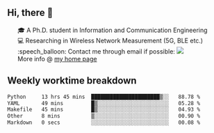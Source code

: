 <h2 > Hi, there 👋 </h3>

<div >
 <ul>
 🎓 A Ph.D. student in Information and Communication Engineering <br>
 💻 Researching in Wireless Network Measurement (5G, BLE etc.)<br>
 :speech_balloon: Contact me through email if possible: <a href="mailto:ethanjia@sjtu.edu.cn"><img src="https://img.shields.io/badge/-ethanjia@sjtu.edu.cn-c14438?style=plastic&logo=Gmail&logoColor=white&link=mailto:mailto:ethanjia@sjtu.edu.cn"></a> <br>
  More info @ <a href="https://haifengjia.github.io">my home page</a>
 </ul>
</div>

<h2 >
Weekly worktime breakdown
</h1>


<!--START_SECTION:waka-->

```txt
Python     13 hrs 45 mins  ██████████████████████▒░░   88.78 %
YAML       49 mins         █▒░░░░░░░░░░░░░░░░░░░░░░░   05.28 %
Makefile   45 mins         █▒░░░░░░░░░░░░░░░░░░░░░░░   04.93 %
Other      8 mins          ▒░░░░░░░░░░░░░░░░░░░░░░░░   00.90 %
Markdown   0 secs          ░░░░░░░░░░░░░░░░░░░░░░░░░   00.08 %
```

<!--END_SECTION:waka-->


